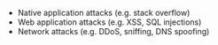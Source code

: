 * Native application attacks (e.g. stack overflow)
* Web application attacks (e.g. XSS, SQL injections)
* Network attacks (e.g. DDoS, sniffing, DNS spoofing)